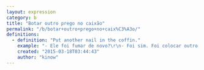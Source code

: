 ```yaml
---
layout: expression
category: b
title: "Botar outro prego no caixão"
permalink: "/b/botar+outro+prego+no+caix%C3%A3o/"
definitions:
  - definition: "Put another nail in the coffin."
    example: "- Ele foi fumar de novo?\r\n- Foi sim. Foi colocar outro prego no caix\u00e3o.\r\n\r\n- Esse esc\u00e2ndalo todo de corrup\u00e7\u00e3o. \u00c9 o \u00faltimo prego no caix\u00e3o."
    created: "2015-03-18T03:44:43"
    author: "kinow"
---
```

